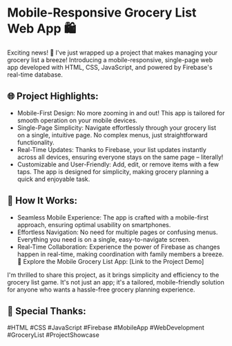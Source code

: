# Mobile-Responsive Grocery List Web App 🛍️

Exciting news! 🚀 I've just wrapped up a project that makes managing your grocery list a breeze! Introducing a mobile-responsive, single-page web app developed with HTML, CSS, JavaScript, and powered by Firebase's real-time database.

## 🌐  Project Highlights:

- Mobile-First Design: No more zooming in and out! This app is tailored for smooth operation on your mobile devices.
- Single-Page Simplicity: Navigate effortlessly through your grocery list on a single, intuitive page. No complex menus, just straightforward functionality.
- Real-Time Updates: Thanks to Firebase, your list updates instantly across all devices, ensuring everyone stays on the same page – literally!
- Customizable and User-Friendly: Add, edit, or remove items with a few taps. The app is designed for simplicity, making grocery planning a quick and enjoyable task.

## 🚀  How It Works:

- Seamless Mobile Experience: The app is crafted with a mobile-first approach, ensuring optimal usability on smartphones.
- Effortless Navigation: No need for multiple pages or confusing menus. Everything you need is on a single, easy-to-navigate screen.
- Real-Time Collaboration: Experience the power of Firebase as changes happen in real-time, making coordination with family members a breeze.
🔗 Explore the Mobile Grocery List App: [Link to the Project Demo]

I'm thrilled to share this project, as it brings simplicity and efficiency to the grocery list game. It's not just an app; it's a tailored, mobile-friendly solution for anyone who wants a hassle-free grocery planning experience.

## 🙌 Special Thanks: 

#HTML #CSS #JavaScript #Firebase #MobileApp #WebDevelopment #GroceryList #ProjectShowcase
